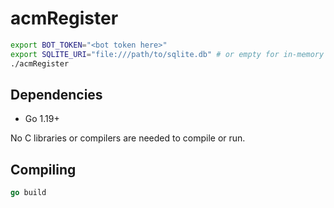 # acmRegister

```sh
export BOT_TOKEN="<bot token here>"
export SQLITE_URI="file:///path/to/sqlite.db" # or empty for in-memory temp db
./acmRegister
```

## Dependencies

- Go 1.19+

No C libraries or compilers are needed to compile or run.

## Compiling

```go
go build
```
